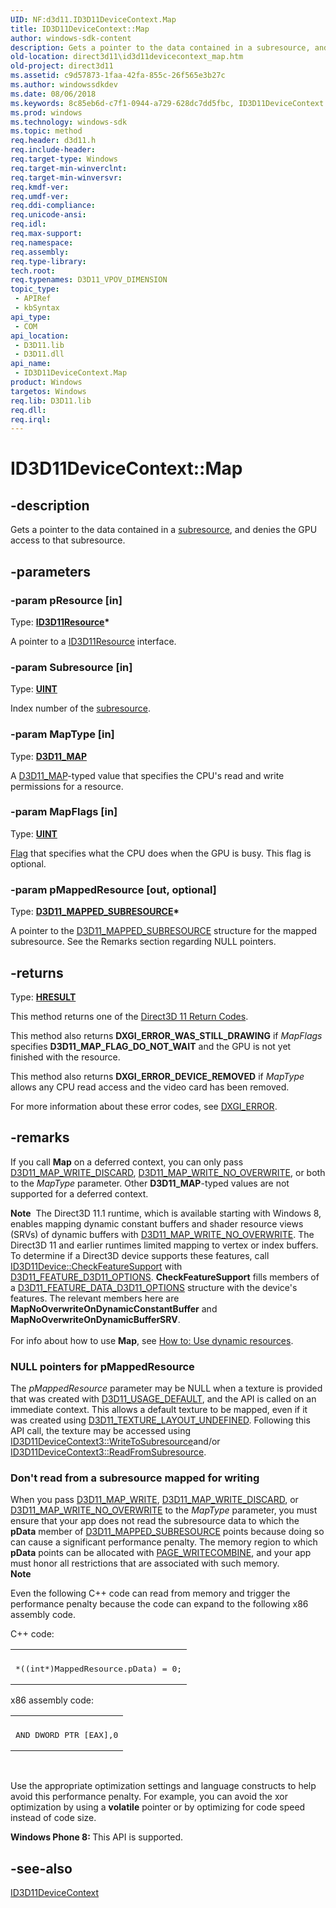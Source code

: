 ```yaml
---
UID: NF:d3d11.ID3D11DeviceContext.Map
title: ID3D11DeviceContext::Map
author: windows-sdk-content
description: Gets a pointer to the data contained in a subresource, and denies the GPU access to that subresource.
old-location: direct3d11\id3d11devicecontext_map.htm
old-project: direct3d11
ms.assetid: c9d57873-1faa-42fa-855c-26f565e3b27c
ms.author: windowssdkdev
ms.date: 08/06/2018
ms.keywords: 8c85eb6d-c7f1-0944-a729-628dc7dd5fbc, ID3D11DeviceContext interface [Direct3D 11],Map method, ID3D11DeviceContext.Map, ID3D11DeviceContext::Map, Map, Map method [Direct3D 11], Map method [Direct3D 11],ID3D11DeviceContext interface, d3d11/ID3D11DeviceContext::Map, direct3d11.id3d11devicecontext_map
ms.prod: windows
ms.technology: windows-sdk
ms.topic: method
req.header: d3d11.h
req.include-header: 
req.target-type: Windows
req.target-min-winverclnt: 
req.target-min-winversvr: 
req.kmdf-ver: 
req.umdf-ver: 
req.ddi-compliance: 
req.unicode-ansi: 
req.idl: 
req.max-support: 
req.namespace: 
req.assembly: 
req.type-library: 
tech.root: 
req.typenames: D3D11_VPOV_DIMENSION
topic_type:
 - APIRef
 - kbSyntax
api_type:
 - COM
api_location:
 - D3D11.lib
 - D3D11.dll
api_name:
 - ID3D11DeviceContext.Map
product: Windows
targetos: Windows
req.lib: D3D11.lib
req.dll: 
req.irql: 
---
```


# ID3D11DeviceContext::Map


## -description


Gets a pointer to the data contained in a <a href="https://msdn.microsoft.com/57444cb5-6c8b-4dac-8d6b-ca2b45eafac9">subresource</a>, and denies the GPU access to that subresource.


## -parameters




### -param pResource [in]

Type: <b><a href="https://msdn.microsoft.com/3823ec00-cb3c-43ce-9f1a-be4e1e99d587">ID3D11Resource</a>*</b>

A pointer to a <a href="https://msdn.microsoft.com/3823ec00-cb3c-43ce-9f1a-be4e1e99d587">ID3D11Resource</a> interface.
          


### -param Subresource [in]

Type: <b><a href="https://msdn.microsoft.com/4553cafc-450e-4493-a4d4-cb6e2f274d46">UINT</a></b>

Index number of the <a href="https://msdn.microsoft.com/57444cb5-6c8b-4dac-8d6b-ca2b45eafac9">subresource</a>.
          


### -param MapType [in]

Type: <b><a href="https://msdn.microsoft.com/916b00bd-2711-4ebd-a36d-d75b3a59a528">D3D11_MAP</a></b>

A <a href="https://msdn.microsoft.com/916b00bd-2711-4ebd-a36d-d75b3a59a528">D3D11_MAP</a>-typed value that specifies the CPU's read and write permissions for a resource.
          


### -param MapFlags [in]

Type: <b><a href="https://msdn.microsoft.com/4553cafc-450e-4493-a4d4-cb6e2f274d46">UINT</a></b>


<a href="https://msdn.microsoft.com/986400c4-2a81-4d43-9564-d26eeaf7bd28">Flag</a> that specifies what the CPU does when the GPU is busy. This flag is optional.
          


### -param pMappedResource [out, optional]

Type: <b><a href="https://msdn.microsoft.com/cbbb8689-0a7d-43b9-bde3-29d93cc7f0fe">D3D11_MAPPED_SUBRESOURCE</a>*</b>

A pointer to the <a href="https://msdn.microsoft.com/cbbb8689-0a7d-43b9-bde3-29d93cc7f0fe">D3D11_MAPPED_SUBRESOURCE</a> structure for the mapped subresource.
            See the Remarks section regarding NULL pointers.
          


## -returns



Type: <b><a href="455d07e9-52c3-4efb-a9dc-2955cbfd38cc">HRESULT</a></b>

This method returns one of the <a href="https://msdn.microsoft.com/c0856a58-b760-44e5-8acf-145720b403d1">Direct3D 11 Return Codes</a>.
            

This method also returns <b>DXGI_ERROR_WAS_STILL_DRAWING</b> if <i>MapFlags</i> specifies <b>D3D11_MAP_FLAG_DO_NOT_WAIT</b> and the GPU is not yet finished with the resource.
            

This method also returns <b>DXGI_ERROR_DEVICE_REMOVED</b> if <i>MapType</i> allows any CPU read access and the video card has been removed.
            

For more information about these error codes, see <a href="https://msdn.microsoft.com/9aa7dd65-6bf9-4731-8085-a9eab4224cdd">DXGI_ERROR</a>.
            




## -remarks



If you call <b>Map</b> on a deferred context, you can only pass <a href="d3d11_map.htm">D3D11_MAP_WRITE_DISCARD</a>, <a href="d3d11_map.htm">D3D11_MAP_WRITE_NO_OVERWRITE</a>, or both to the <i>MapType</i> parameter. Other <b>D3D11_MAP</b>-typed values are not supported for a deferred context.
        

<div class="alert"><b>Note</b>  The Direct3D 11.1 runtime, which is available starting with Windows 8, enables  mapping dynamic constant buffers and shader resource views (SRVs) of dynamic buffers with <a href="d3d11_map.htm">D3D11_MAP_WRITE_NO_OVERWRITE</a>.  The Direct3D 11 and earlier runtimes limited mapping to vertex or index buffers. To determine if a Direct3D device supports these features, call <a href="https://msdn.microsoft.com/7edf2ffd-908a-4cf8-9ac6-8fd14d7a0ea1">ID3D11Device::CheckFeatureSupport</a> with <a href="d3d11_feature.htm">D3D11_FEATURE_D3D11_OPTIONS</a>. <b>CheckFeatureSupport</b> fills members of a <a href="https://msdn.microsoft.com/02A3B423-75AB-4F44-BEBE-B8039EF384DC">D3D11_FEATURE_DATA_D3D11_OPTIONS</a> structure with the device's features. The relevant members here are <b>MapNoOverwriteOnDynamicConstantBuffer</b> and <b>MapNoOverwriteOnDynamicBufferSRV</b>.
        </div>
<div> </div>
For info about how to use <b>Map</b>, see <a href="https://msdn.microsoft.com/E73EA4B0-BD14-430C-89CA-4CFCF92C7548">How to: Use dynamic resources</a>.
      

<h3><a id="No_NULL_Pointers"></a><a id="no_null_pointers"></a><a id="NO_NULL_POINTERS"></a>NULL pointers for pMappedResource</h3>
The <i>pMappedResource</i> parameter may be NULL when a texture is provided that was created with
            <a href="https://msdn.microsoft.com/251d462e-964e-42db-8554-dba8f5a9b1ef">D3D11_USAGE_DEFAULT</a>,
            and the API is called on an immediate context.
            This allows a default texture to be mapped, even if it was created using
            <a href="https://msdn.microsoft.com/E7786550-99FC-4F8E-B93F-C2877C052EC2">D3D11_TEXTURE_LAYOUT_UNDEFINED</a>.
            Following this API call, the texture may be accessed using
            <a href="https://msdn.microsoft.com/DCA4A88D-3DCA-41D5-AE52-061A605A9CBF">ID3D11DeviceContext3::WriteToSubresource</a>and/or
            <a href="https://msdn.microsoft.com/060B9627-3A95-4DBD-B3E6-3989D8D9C79E">ID3D11DeviceContext3::ReadFromSubresource</a>.
          

<h3><a id="No_Read_From_Write_Mapped"></a><a id="no_read_from_write_mapped"></a><a id="NO_READ_FROM_WRITE_MAPPED"></a>Don't read from a subresource mapped for writing</h3>
When you pass <a href="d3d11_map.htm">D3D11_MAP_WRITE</a>, <a href="d3d11_map.htm">D3D11_MAP_WRITE_DISCARD</a>, or <a href="d3d11_map.htm">D3D11_MAP_WRITE_NO_OVERWRITE</a> to the <i>MapType</i> parameter, you must ensure that your app does not read the subresource data to which the <b>pData</b> member of <a href="https://msdn.microsoft.com/cbbb8689-0a7d-43b9-bde3-29d93cc7f0fe">D3D11_MAPPED_SUBRESOURCE</a> points because doing so can cause a significant performance penalty. The memory region to which <b>pData</b> points can be allocated with <a href="https://msdn.microsoft.com/09839db7-2118-4a7d-a707-a08c92bd600c">PAGE_WRITECOMBINE</a>, and your app must honor all restrictions that are associated with such memory.<div class="alert"><b>Note</b>  <p class="note">Even the following C++ code can read from memory and trigger the performance penalty because the code can expand to the following x86 assembly code.
              

<p class="note">C++ code:
              

<div class="code"><span codelanguage=""><table>
<tr>
<th></th>
</tr>
<tr>
<td>
<pre>*((int*)MappedResource.pData) = 0;</pre>
</td>
</tr>
</table></span></div>
<p class="note">x86 assembly code:
              

<div class="code"><span codelanguage=""><table>
<tr>
<th></th>
</tr>
<tr>
<td>
<pre>AND DWORD PTR [EAX],0</pre>
</td>
</tr>
</table></span></div>
</div>
<div> </div>


Use the appropriate optimization settings and language constructs to help avoid this performance penalty. For example, you can avoid the xor optimization by using a <b>volatile</b> pointer or by optimizing for code speed instead of code size.
          

<b>Windows Phone 8:
        </b> This API is supported.
      




## -see-also




<a href="https://msdn.microsoft.com/afb32c09-77f2-4c33-bd93-8dce92a2e45e">ID3D11DeviceContext</a>
 

 

